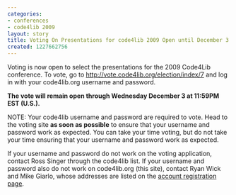 ```yaml
---
categories:
- conferences
- code4lib 2009
layout: story
title: Voting On Presentations for code4lib 2009 Open until December 3
created: 1227662756
---
```

Voting is now open to select the presentations for the 2009 Code4Lib conference. To vote, go to <a href="http://vote.code4lib.org/election/index/7">http://vote.code4lib.org/election/index/7</a> and log in with your code4lib.org username and password.

<strong>The vote will remain open through Wednesday December 3 at 11:59PM EST (U.S.).</strong>

NOTE: Your code4lib username and password are required to vote. Head to the voting site <strong>as soon as possible</strong> to ensure that your username and password work as expected. You can take your time voting, but do not take your time ensuring that your username and password work as expected.

If your username and password do not work on the voting application, contact Ross Singer through the code4lib list. If your username and password also do not work on code4lib.org (this site), contact Ryan Wick and Mike Giarlo, whose addresses are listed on the <a href="http://code4lib.org/user/register">account registration page</a>.<!--break-->
